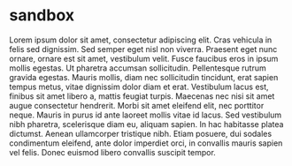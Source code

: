 # sandbox

Lorem ipsum dolor sit amet, consectetur adipiscing elit. Cras vehicula in felis sed dignissim. Sed semper eget nisl non viverra. Praesent eget nunc ornare, ornare est sit amet, vestibulum velit. Fusce faucibus eros in ipsum mollis egestas. Ut pharetra accumsan sollicitudin. Pellentesque rutrum gravida egestas. Mauris mollis, diam nec sollicitudin tincidunt, erat sapien tempus metus, vitae dignissim dolor diam et erat. Vestibulum lacus est, finibus sit amet libero a, mattis feugiat turpis. Maecenas nec nisi sit amet augue consectetur hendrerit. Morbi sit amet eleifend elit, nec porttitor neque. Mauris in purus id ante laoreet mollis vitae id lacus. Sed vestibulum nibh pharetra, scelerisque diam eu, aliquam sapien. In hac habitasse platea dictumst. Aenean ullamcorper tristique nibh. Etiam posuere, dui sodales condimentum eleifend, ante dolor imperdiet orci, in convallis mauris sapien vel felis. Donec euismod libero convallis suscipit tempor.


